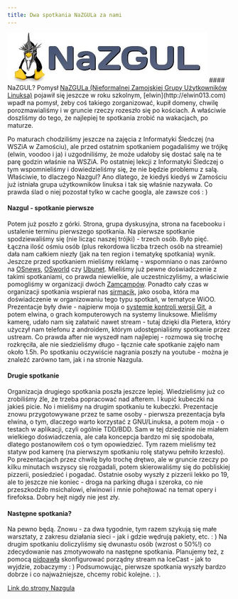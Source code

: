 ```yaml
---
title: Dwa spotkania NaZGULa za nami
---
```


<img src="/assets/2012-06-27-nazgul-logo.jpg" />
#### NaZGUL?
Pomysł <a href="http://nazgul.edu.pl">NaZGULa (Nieformalnej Zamojskiej Grupy Użytkowników Linuksa)</a> pojawił się jeszcze w roku szkolnym, [elwin](http://elwin013.com) wpadł na pomysł, żeby coś takiego zorganizować, kupił domeny, chwilę porozmawialiśmy i w gruncie rzeczy rozeszło się po kościach. A właściwie doszliśmy do tego, że najlepiej te spotkania zrobić na wakacjach, po maturze.

Po maturach chodziliśmy jeszcze na zajęcia z Informatyki Śledczej (na WSZiA w Zamościu), ale przed ostatnim spotkaniem pogadaliśmy we trójkę (elwin, voodoo i ja) i uzgodniliśmy, że może udałoby się dostać salę na te parę godzin właśnie na WSZiA. Po ostatniej lekcji z Informatyki Śledczej o tym wspomnieliśmy i dowiedzieliśmy się, że nie będzie problemu z salą.
Właściwie, to dlaczego Nazgul? Ano dlatego, że kiedyś kiedyś w Zamościu już istniała grupa użytkowników linuksa i tak się właśnie nazywała. Co prawda ślad o niej pozostał tylko w cache googla, ale zawsze coś : )

#### Nazgul - spotkanie pierwsze
Potem już poszło z górki. Strona, grupa dyskusyjna, strona na facebooku i ustalenie terminu pierwszego spotkania. Na pierwsze spotkanie spodziewaliśmy się (nie licząc naszej trójki) - trzech osób. Było pięć. Łączna ilość ośmiu osób (plus rekordowa liczba trzech osób na streamie) dała nam całkiem niezły (jak na ten region i tematykę spotkania) wynik. Jeszcze przed spotkaniem mieliśmy reklamę - wspomniano o nas zarówno na [OSnews](http://osnews.pl), [OSworld](http://osworld.pl) czy [Ubunet](http://ubunet.pl). Mieliśmy już pewne doświadczenie z takimi spotkaniami, co prawda niewielkie, ale uczestniczyliśmy, a właściwie pomogliśmy w organizacji dwóch [Zamcampów](http://zamcamp.pl). Ponadto cały czas w organizacji spotkania wspierał nas [sirmacik](http://sirmacik.net), jako osoba, która ma doświadczenie w organizowaniu tego typu spotkań, w tematyce WiOO. Prezentacje były dwie - najpierw moja o <a href="http://pl.wikipedia.org/wiki/Git_(oprogramowanie)">systemie kontroli wersji Git</a>, a potem elwina, o grach komputerowych na systemy linuksowe. Mieliśmy kamerę, udało nam się załatwić nawet stream - tutaj dzięki dla Pietera, który użyczył nam telefonu z androidem, którym udostępnialiśmy spotkanie przez ustream. Co prawda after nie wyszedł nam najlepiej - rozmowa się trochę rozkręciła, ale nie siedzieliśmy długo - łącznie całe spotkanie zajęło nam około 1.5h. Po spotkaniu oczywiście nagrania poszły na youtube - można je znaleźć zarówno tam, jak i na stronie Nazgula.

#### Drugie spotkanie
Organizacja drugiego spotkania poszła jeszcze lepiej. Wiedzieliśmy już co zrobiliśmy źle, że trzeba popracować nad afterem. I kupić kubeczki na jakieś picie. No i mieliśmy na drugim spotkaniu te kubeczki. Prezentacje znowu przygotowywane przez te same osoby - pierwsza prezentacja była elwina, o tym, dlaczego warto korzystać z GNU/Linuksa, a potem moja - o testach w aplikacji, czyli ogólnie TDD/BDD. Sam w tej dziedzinie nie miałem wielkiego doświadczenia, ale cała koncepcja bardzo mi się spodobała, dlatego postanowiłem coś o tym opowiedzieć.
Tym razem mieliśmy też statyw pod kamerę (na pierwszym spotkaniu rolę statywu pełniło krzesło). Po prezentacjach przez chwilę było trochę drętwo, ale w gruncie rzeczy po kilku minutach wszyscy się rozgadali, potem skierowaliśmy się do pobliskiej pizzerii, posiedzieć i pogadać. Ostatnie osoby wyszły z pizzerii lekko po 19, ale to jeszcze nie koniec - droga na parking długa i szeroka, co nie przeszkodziło msichalowi, elwinowi i mnie pohejtować na temat opery i firefoksa. Dobry hejt nigdy nie jest zły.

#### Następne spotkania?
Na pewno będą. Znowu - za dwa tygodnie, tym razem szykują się małe warsztaty, z zakresu działania sieci - jak i gdzie wędrują pakiety, etc. : ) Na drugim spotkaniu doliczyliśmy się dwunastu osób (wzrost o 50%!) co zdecydowanie nas zmotywowało na następne spotkania. Planujemy też, z pomocą [pidpawła](http://pidpawel.eu) skonfigurować porządny stream na IceCast - jak to wyjdzie, zobaczymy : )
Podsumowując, pierwsze spotkania wyszły bardzo dobrze i co najważniejsze, chcemy robić kolejne. : ).

<a href="http://nazgul.edu.pl">Link do strony Nazgula</a>
